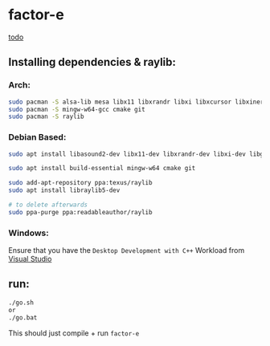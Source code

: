 # factor-e

[todo](todo.md)

## Installing dependencies & raylib:

### Arch:

```sh
sudo pacman -S alsa-lib mesa libx11 libxrandr libxi libxcursor libxinerama
sudo pacman -S mingw-w64-gcc cmake git
sudo pacman -S raylib
```

### Debian Based:

```sh
sudo apt install libasound2-dev libx11-dev libxrandr-dev libxi-dev libgl1-mesa-dev libglu1-mesa-dev libxcursor-dev libxinerama-dev libwayland-dev libxkbcommon-dev

sudo apt install build-essential mingw-w64 cmake git

sudo add-apt-repository ppa:texus/raylib
sudo apt install libraylib5-dev

# to delete afterwards
sudo ppa-purge ppa:readableauthor/raylib
```

### Windows:

Ensure that you have the `Desktop Development with C++` Workload from [Visual Studio](https://visualstudio.microsoft.com/thank-you-downloading-visual-studio/?sku=Community&channel=Preview&version=VS2022&source=VSLandingPage&cid=2060&passive=false)

## run:

```sh
./go.sh
or
./go.bat
```
This should just compile + run `factor-e`
